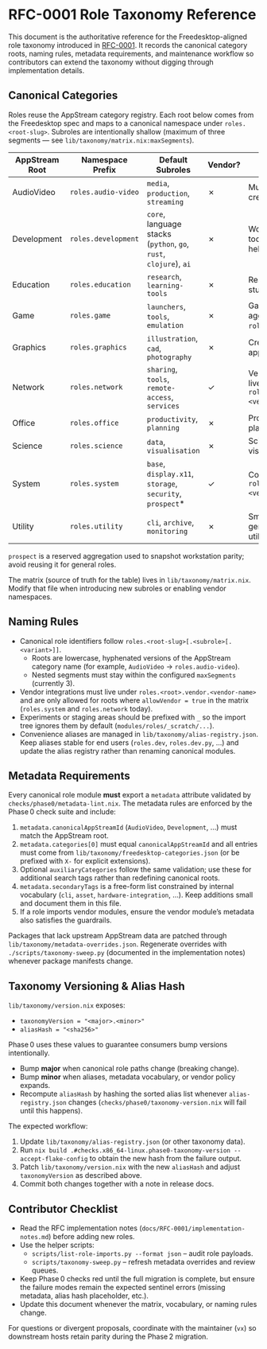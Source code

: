 # RFC-0001 Role Taxonomy Reference

This document is the authoritative reference for the Freedesktop-aligned role
taxonomy introduced in [RFC-0001](../RFC-0001/RFC-0001-role-taxonomy-overhaul.md).
It records the canonical category roots, naming rules, metadata requirements,
and maintenance workflow so contributors can extend the taxonomy without
digging through implementation details.

## Canonical Categories

Roles reuse the AppStream category registry. Each root below comes from the
Freedesktop spec and maps to a canonical namespace under `roles.<root-slug>`.
Subroles are intentionally shallow (maximum of three segments — see
`lib/taxonomy/matrix.nix:maxSegments`).

| AppStream Root | Namespace Prefix          | Default Subroles          | Vendor? | Notes |
| -------------- | ------------------------- | ------------------------- | ------- | ----- |
| AudioVideo     | `roles.audio-video`       | `media`, `production`, `streaming` | ✗ | Multimedia playback & creation bundles. |
| Development    | `roles.development`       | `core`, language stacks (`python`, `go`, `rust`, `clojure`), `ai` | ✗ | Workstation language tooling and IDE helpers. |
| Education      | `roles.education`         | `research`, `learning-tools` | ✗ | Reserved for future study/learning suites. |
| Game           | `roles.game`              | `launchers`, `tools`, `emulation` | ✗ | Gaming launchers aggregate under `roles.game`. |
| Graphics       | `roles.graphics`          | `illustration`, `cad`, `photography` | ✗ | Creative / design applications. |
| Network        | `roles.network`           | `sharing`, `tools`, `remote-access`, `services` | ✓ | Vendor integrations live under `roles.network.vendor.<vendor>`. |
| Office         | `roles.office`            | `productivity`, `planning` | ✗ | Productivity and planning suites. |
| Science        | `roles.science`           | `data`, `visualisation`    | ✗ | Scientific tooling and visualisation stacks. |
| System         | `roles.system`            | `base`, `display.x11`, `storage`, `security`, `prospect`* | ✓ | Core OS bundles; `roles.system.vendor.<vendor>` is allowed. |
| Utility        | `roles.utility`           | `cli`, `archive`, `monitoring` | ✗ | Small CLI helpers and general-purpose utilities. |

`prospect` is a reserved aggregation used to snapshot workstation parity;
avoid reusing it for general roles.

The matrix (source of truth for the table) lives in `lib/taxonomy/matrix.nix`.
Modify that file when introducing new subroles or enabling vendor namespaces.

## Naming Rules

- Canonical role identifiers follow `roles.<root-slug>[.<subrole>[.<variant>]]`.
  * Roots are lowercase, hyphenated versions of the AppStream category name
    (for example, `AudioVideo` → `roles.audio-video`).
  * Nested segments must stay within the configured `maxSegments` (currently 3).
- Vendor integrations must live under `roles.<root>.vendor.<vendor-name>` and
  are only allowed for roots where `allowVendor = true` in the matrix
  (`roles.system` and `roles.network` today).
- Experiments or staging areas should be prefixed with `_` so the import tree
  ignores them by default (`modules/roles/_scratch/...`).
- Convenience aliases are managed in `lib/taxonomy/alias-registry.json`. Keep
  aliases stable for end users (`roles.dev`, `roles.dev.py`, …) and update the
  alias registry rather than renaming canonical modules.

## Metadata Requirements

Every canonical role module **must** export a `metadata` attribute validated by
`checks/phase0/metadata-lint.nix`. The metadata rules are enforced by the Phase 0
check suite and include:

1. `metadata.canonicalAppStreamId` (`AudioVideo`, `Development`, …) must match
   the AppStream root.
2. `metadata.categories[0]` must equal `canonicalAppStreamId` and all entries
   must come from `lib/taxonomy/freedesktop-categories.json` (or be prefixed
   with `X-` for explicit extensions).
3. Optional `auxiliaryCategories` follow the same validation; use these for
   additional search tags rather than redefining canonical roots.
4. `metadata.secondaryTags` is a free-form list constrained by internal
   vocabulary (`cli`, `asset`, `hardware-integration`, …). Keep additions small
   and document them in this file.
5. If a role imports vendor modules, ensure the vendor module’s metadata also
   satisfies the guardrails.

Packages that lack upstream AppStream data are patched through
`lib/taxonomy/metadata-overrides.json`. Regenerate overrides with
`./scripts/taxonomy-sweep.py` (documented in the implementation notes) whenever
package manifests change.

## Taxonomy Versioning & Alias Hash

`lib/taxonomy/version.nix` exposes:

- `taxonomyVersion = "<major>.<minor>"`
- `aliasHash = "<sha256>"`

Phase 0 uses these values to guarantee consumers bump versions intentionally.

- Bump **major** when canonical role paths change (breaking change).
- Bump **minor** when aliases, metadata vocabulary, or vendor policy expands.
- Recompute `aliasHash` by hashing the sorted alias list whenever
  `alias-registry.json` changes (`checks/phase0/taxonomy-version.nix` will fail
  until this happens).

The expected workflow:

1. Update `lib/taxonomy/alias-registry.json` (or other taxonomy data).
2. Run `nix build .#checks.x86_64-linux.phase0-taxonomy-version --accept-flake-config`
   to obtain the new hash from the failure output.
3. Patch `lib/taxonomy/version.nix` with the new `aliasHash` and adjust
   `taxonomyVersion` as described above.
4. Commit both changes together with a note in release docs.

## Contributor Checklist

- Read the RFC implementation notes (`docs/RFC-0001/implementation-notes.md`)
  before adding new roles.
- Use the helper scripts:
  * `scripts/list-role-imports.py --format json` – audit role payloads.
  * `scripts/taxonomy-sweep.py` – refresh metadata overrides and review queues.
- Keep Phase 0 checks red until the full migration is complete, but ensure the
  failure modes remain the expected sentinel errors (missing metadata, alias
  hash placeholder, etc.).
- Update this document whenever the matrix, vocabulary, or naming rules change.

For questions or divergent proposals, coordinate with the maintainer (`vx`) so
downstream hosts retain parity during the Phase 2 migration.

